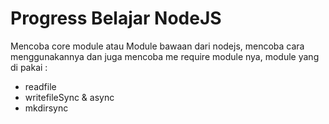 # Progress Belajar NodeJS

Mencoba core module atau Module bawaan dari nodejs, mencoba cara menggunakannya dan juga mencoba me require module nya, module yang di pakai :

- readfile
- writefileSync & async
- mkdirsync